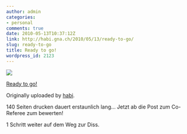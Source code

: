 ```yaml
---
author: admin
categories:
- personal
comments: true
date: 2010-05-13T10:37:12Z
link: http://habi.gna.ch/2010/05/13/ready-to-go/
slug: ready-to-go
title: Ready to go!
wordpress_id: 2123
---
```


[![](http://farm4.static.flickr.com/3174/4603727724_f6afce7a1a_m.jpg)](http://www.flickr.com/photos/habi/4603727724/)
   

 
  [Ready to go!](http://www.flickr.com/photos/habi/4603727724/)
    

  Originally uploaded by [habi](http://www.flickr.com/people/habi/).
 



140 Seiten drucken dauert erstaunlich lang... Jetzt ab die Post zum Co-Referee zum bewerten!  

1 Schritt weiter auf dem Weg zur Diss.
  

